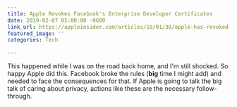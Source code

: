 ```yaml
---
title: Apple Revokes Facebook's Enterprise Developer Certificates
date: 2019-02-07 05:00:00 -0600
link_url: https://appleinsider.com/articles/19/01/30/apple-has-revoked-facebooks-enterprise-developer-certificates-after-sideload-violations
featured_image: ''
categories: Tech

---
```

This happened while I was on the road back home, and I'm still shocked. So happy Apple did this. Facebook broke the rules (**big** time I might add) and needed to face the consequences for that. If Apple is going to talk the big talk of caring about privacy, actions like these are the necessary follow-through.